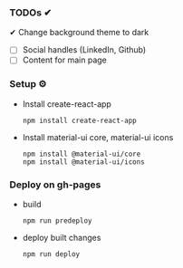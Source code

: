 ### TODOs ✔
✔ Change background theme to dark
- [ ] Social handles (LinkedIn, Github)
- [ ] Content for main page

### Setup ⚙
* Install create-react-app
    ```
    npm install create-react-app
    ```

* Install material-ui core, material-ui icons
    ```
    npm install @material-ui/core
    npm install @material-ui/icons
    ```


### Deploy on gh-pages
* build
    ```
    npm run predeploy
    ```

* deploy built changes
    ```
    npm run deploy
    ```
